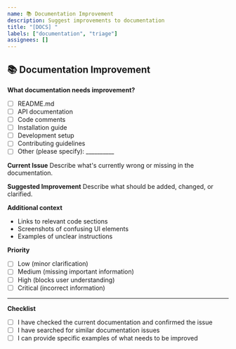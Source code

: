 ```yaml
---
name: 📚 Documentation Improvement
description: Suggest improvements to documentation
title: "[DOCS] "
labels: ["documentation", "triage"]
assignees: []
---
```


## 📚 Documentation Improvement

**What documentation needs improvement?**
- [ ] README.md
- [ ] API documentation
- [ ] Code comments
- [ ] Installation guide
- [ ] Development setup
- [ ] Contributing guidelines
- [ ] Other (please specify): __________

**Current Issue**
Describe what's currently wrong or missing in the documentation.

**Suggested Improvement**
Describe what should be added, changed, or clarified.

**Additional context**
- Links to relevant code sections
- Screenshots of confusing UI elements
- Examples of unclear instructions

**Priority**
- [ ] Low (minor clarification)
- [ ] Medium (missing important information)
- [ ] High (blocks user understanding)
- [ ] Critical (incorrect information)

---

**Checklist**
- [ ] I have checked the current documentation and confirmed the issue
- [ ] I have searched for similar documentation issues
- [ ] I can provide specific examples of what needs to be improved